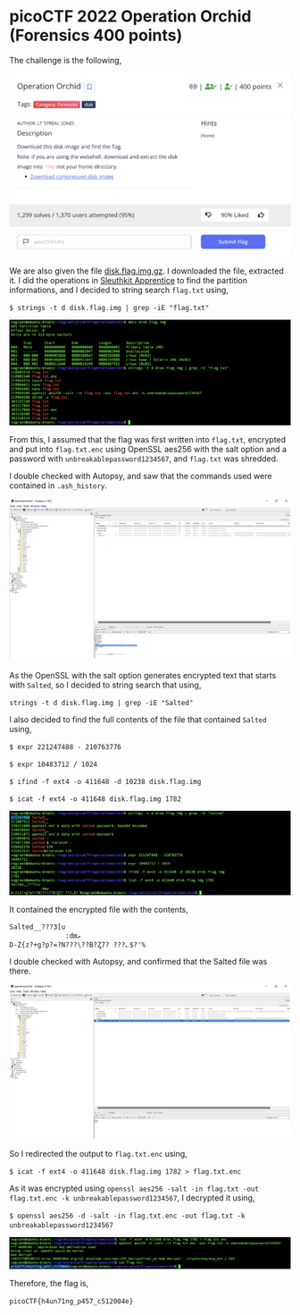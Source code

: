 # picoCTF 2022 Operation Orchid (Forensics 400 points)
The challenge is the following,

![Figure 1](img/challenge.png) 

We are also given the file [disk.flag.img.gz](./files/disk.flag.img.gz). I downloaded the file, extracted it. I did the operations in [Sleuthkit Apprentice](https://github.com/LambdaMamba/CTFwriteups/tree/main/picoCTF_2022/Forensics/Sleuthkit_Apprentice) to find the partition informations, and I decided to string search `flag.txt` using,

`$ strings -t d disk.flag.img | grep -iE "flag.txt"`

![Figure 1](img/mmls.png)



From this, I assumed that the flag was first written into `flag.txt`, encrypted and put into `flag.txt.enc` using OpenSSL aes256 with the salt option and a password with `unbreakablepassword1234567`, and `flag.txt` was shredded. 

I double checked with Autopsy, and saw that the commands used were contained in `.ash_history`.

![Figure 1](img/ssh.png) 

As the OpenSSL with the salt option generates encrypted text that starts with `Salted`, so I decided to string search that using,

`strings -t d disk.flag.img | grep -iE "Salted"`

I also decided to find the full contents of the file that contained `Salted` using,

`$ expr 221247488 - 210763776`

`$ expr 10483712 / 1024`

`$ ifind -f ext4 -o 411648 -d 10238 disk.flag.img`

`$ icat -f ext4 -o 411648 disk.flag.img 1782`


![Figure 1](img/string.png) 

It contained the encrypted file with the contents, 

```
Salted__???3[u
              :dmޠ
D-Z{z?+g?p?=?N???\??B?Ȥ7? ???؎$?'%
```

I double checked with Autopsy, and confirmed that the Salted file was there.

![Figure 1](img/salt.png) 

So I redirected the output to `flag.txt.enc` using,

`$ icat -f ext4 -o 411648 disk.flag.img 1782 > flag.txt.enc`

As it was encrypted using `openssl aes256 -salt -in flag.txt -out flag.txt.enc -k unbreakablepassword1234567`, I decrypted it using,

`$ openssl aes256 -d -salt -in flag.txt.enc -out flag.txt -k unbreakablepassword1234567`


![Figure 1](img/flag.png) 

Therefore, the flag is, 

`picoCTF{h4un71ng_p457_c512004e}`
